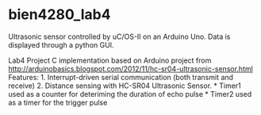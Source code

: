 # bien4280_lab4
Ultrasonic sensor controlled by uC/OS-II on an Arduino Uno. Data is displayed through a python GUI.

Lab4 Project
	C implementation based on Arduino project from http://arduinobasics.blogspot.com/2012/11/hc-sr04-ultrasonic-sensor.html
	Features:
		1. Interrupt-driven serial communication (both transmit and receive)
		2. Distance sensing with HC-SR04 Ultrasonic Sensor.
			* Timer1 used as a counter for deteriming the duration of echo pulse
			* Timer2 used as a timer for the trigger pulse

	